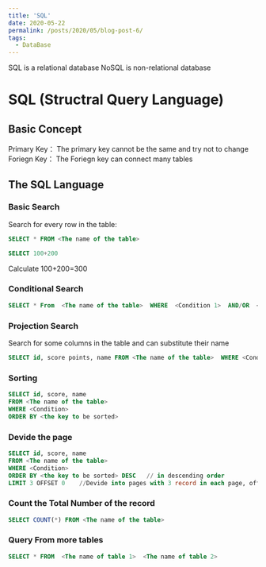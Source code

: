 ```yaml
---
title: 'SQL'
date: 2020-05-22
permalink: /posts/2020/05/blog-post-6/
tags:
  - DataBase
---
```


SQL is a relational database
NoSQL is non-relational database

# SQL (Structral Query Language)
## Basic Concept
Primary Key： The primary key cannot be the same and try not to change  
Foriegn Key： The Foriegn key can connect many tables
## The SQL Language
### Basic Search
Search for every row in the table:
```SQL
SELECT * FROM <The name of the table>
```
```SQL
SELECT 100+200
```
Calculate 100+200=300
### Conditional Search
```SQL
SELECT * From  <The name of the table>  WHERE  <Condition 1>  AND/OR  <Condition 2>
```
### Projection Search
Search for some columns in the table and can substitute their name
```SQL
SELECT id, score points, name FROM <The name of the table>  WHERE <Condition>
```
### Sorting
```SQL
SELECT id, score, name
FROM <The name of the table>
WHERE <Condition>
ORDER BY <the key to be sorted>
```

### Devide the page
```SQL
SELECT id, score, name
FROM <The name of the table>
WHERE <Condition>
ORDER BY <the key to be sorted> DESC   // in descending order
LIMIT 3 OFFSET 0    //Devide into pages with 3 record in each page, offset = 0 + n * 3
```
### Count the Total Number of the record
```SQL
SELECT COUNT(*) FROM <The name of the table>
```

### Query From more tables
```SQL
SELECT * FROM  <The name of table 1>  <The name of table 2>
```



